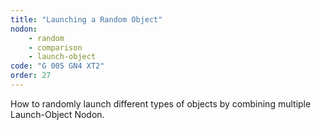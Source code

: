 ```yaml
---
title: "Launching a Random Object"
nodon: 
    - random
    - comparison
    - launch-object
code: "G 005 GN4 XT2"
order: 27
---
```

How to randomly launch different types of objects by combining multiple Launch-Object Nodon.